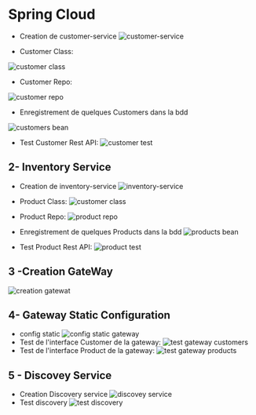 # Spring Cloud
- Creation de customer-service
  ![customer-service](captures/customer-service1.PNG)

- Customer Class:

![customer class](captures/customer_class.PNG)

- Customer Repo:

![customer repo](captures/customer_repo.PNG)

- Enregistrement  de quelques Customers dans la bdd 

![customers bean](captures/instantiation_customers.PNG)

- Test Customer Rest API:
  ![customer test](captures/customer_test.PNG)

## 2- Inventory Service

- Creation de inventory-service
  ![inventory-service](captures/inventory_service.PNG)
- Product Class:
    ![customer class](captures/product_class.PNG)

- Product Repo:
  ![product repo](captures/product_repo.PNG)

- Enregistrement  de quelques Products dans la bdd
![products bean](captures/instantiation_products.PNG)

- Test Product Rest API:
  ![product test](captures/product_test.PNG)

## 3 -Creation GateWay
![creation gatewat](captures/creation_gateway.PNG)

## 4- Gateway Static Configuration
- config static
  ![config static gateway](captures/gateway_config_static.PNG)
- Test de l'interface Customer de la gateway:
  ![test gateway customers](captures/gateway_static_test_1.PNG)
- Test de l'interface Product de la gateway:
  ![test gateway products](captures/gateway_static_test_2.PNG)

## 5 - Discovey Service
- Creation Discovery service
 ![discovey service](captures/creation_discovery.PNG)
- Test discovery
![test discovery](captures/test_discovery.PNG)